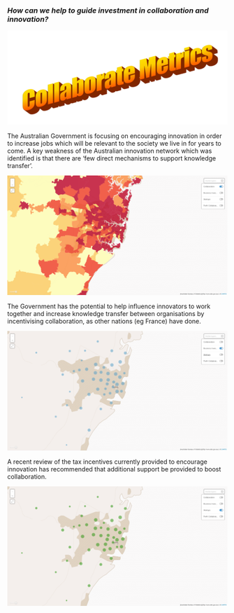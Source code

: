 ### _How can we help to guide investment in collaboration and innovation?_

![EY NICE WORDART DARD](https://raw.githubusercontent.com/Macca2805/collaboration-metrics/master/wordart.png)

The Australian Government is focusing on encouraging innovation in order to increase jobs which will be relevant to the society we live in for years to come. A key weakness of the Australian innovation network which was identified is that there are ‘few direct mechanisms to support knowledge transfer’.

![LOOK PRETTY COLORS](https://raw.githubusercontent.com/Macca2805/collaboration-metrics/master/2.png)

The Government has the potential to help influence innovators to work together and increase knowledge transfer between organisations by incentivising collaboration, as other nations (eg France) have done.

![OMG DOTS ERRWHERE](https://raw.githubusercontent.com/Macca2805/collaboration-metrics/master/3.png)

A recent review of the tax incentives currently provided to encourage innovation has recommended that additional support be provided to boost collaboration.

![GIT GOOD](https://raw.githubusercontent.com/Macca2805/collaboration-metrics/master/4.png)
